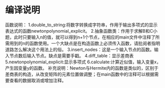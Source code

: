 # 编译说明

函数说明：
1.double_to_string:将数字转换成字符串，作用于输出多项式的显示表达式的函数newtonpolynomial_explicit。
2.抽象函数类：作用于求解B和C小题，此时只要输入n的值，就可以得到n+1个节点，在相应的main文件中注释了所需用到的n的函数使用。一个大缺点是在构造函数上必须传入函数，请批阅者指明道路怎么解决这个用法上的俗。
3.insert_nodes：这是一个输入节点的函数。输入节点数后输入节点。缺点是需要手戳。
4.diff_table：显示差商表
5.newtonpolynomial_explicit:显示多项式
6.calculate:计算近似值，输入变量x，产生因变量y的函数。
补充说明：Newton与Hermite内的函数是类似的，区别于差商表的构造，从改变矩阵的元素位置做调整；在main函数中的注释可以根据需要查看的数据取消或增加注释。
